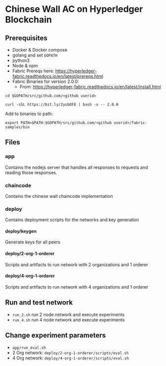 # Chinese Wall AC on Hyperledger Blockchain
## Prerequisites
* Docker & Docker compose
* golang and set `GOPATH`
* python3
* Node & npm
* Fabric Prereqs here: <https://hyperledger-fabric.readthedocs.io/en/latest/prereqs.html>
* Fabric Binaries for version 2.0.0:
  * From: <https://hyperledger-fabric.readthedocs.io/en/latest/install.html>

`cd $GOPATH/src/github.com/<github userid>`

`curl -sSL https://bit.ly/2ysbOFE | bash -s -- 2.0.0 `

Add to binaries to path:

`export PATH=$PATH:$GOPATH/src/github.com/<github userid>/fabric-samples/bin`

## Files
### app
 Contains the nodejs server that handles all responses to requests and reading those responses.
### chaincode
 Contains the chinese wall chaincode implementation
### deploy
 Contains deployment scripts for the networks and key generation
#### deploy/keygen
 Generate keys for all peers
#### deploy/2-org-1-orderer
 Scripts and artifacts to run network with 2 organizations and 1 orderer
#### deploy/4-org-1-orderer
 Scripts and artifacts to run network with 4 organizations and 1 orderer


## Run and test network
* `run_2.sh` run 2 node network and execute experiments
* `run_4.sh` run 4 node network and execute experiments

## Change experiment parameters
* `app/run_eval.sh`
* 2 Org network: `deploy/2-org-1-orderer/scripts/eval.sh`
* 4 Org network: `deploy/4-org-1-orderer/scripts/eval.sh`
